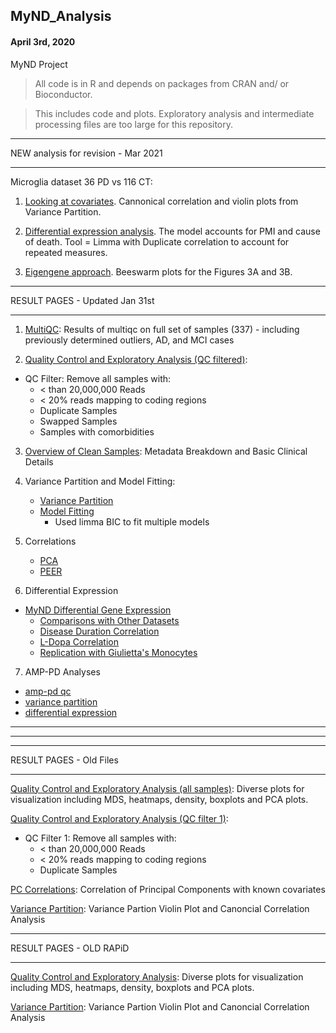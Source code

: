## MyND_Analysis
#### April 3rd, 2020
MyND Project 

> All code is in R and depends on packages from CRAN and/ or Bioconductor.

> This includes code and plots. Exploratory analysis and intermediate processing files are too large for this repository.

**************************************
NEW analysis for revision - Mar 2021
**************************************

Microglia dataset 36 PD vs 116 CT: 

1. [Looking at covariates](https://rajlabmssm.github.io/MyND-Analysis/mynd_revision/microglia_analysis/01_vp.html). Cannonical correlation and violin plots from Variance Partition. 

2. [Differential expression analysis](https://rajlabmssm.github.io/MyND-Analysis/mynd_revision/microglia_analysis/02_deg_pdxct_dupCor_death.html). The model accounts for PMI and cause of death. Tool = Limma with Duplicate correlation to account for repeated measures. 

3. [Eigengene approach](https://rajlabmssm.github.io/MyND-Analysis/mynd_revision/eigen_approach/eigen_approach.html). Beeswarm plots for the Figures 3A and 3B. 

**************************************
RESULT PAGES - Updated Jan 31st
**************************************

1. [MultiQC](https://rajlabmssm.github.io/MyND-Analysis/qc/multiqc_report.html): Results of multiqc on full set of samples (337) - including previously determined outliers, AD, and MCI cases


2. [Quality Control and Exploratory Analysis (QC filtered)](https://rajlabmssm.github.io/MyND-Analysis/qc/mynd_qc_output.html):
- QC Filter: Remove all samples with:
	- < than 20,000,000 Reads
	- < 20% reads mapping to coding regions
	- Duplicate Samples
	- Swapped Samples
	- Samples with comorbidities

3. [Overview of Clean Samples](https://rajlabmssm.github.io/MyND-Analysis/qc/mynd_overview_output.html): Metadata Breakdown and Basic Clinical Details

4. Variance Partition and Model Fitting:
	- [Variance Partition](https://rajlabmssm.github.io/MyND-Analysis/qc/var.part.all.html)
	- [Model Fitting](https://rajlabmssm.github.io/MyND-Analysis/qc/cov_selection.html)
		- Used limma BIC to fit multiple models

5. Correlations
	- [PCA](https://rajlabmssm.github.io/MyND-Analysis/qc/pca.corr.html)
	- [PEER](https://rajlabmssm.github.io/MyND-Analysis/qc/peer_correlation.html)

6. Differential Expression
- [MyND Differential Gene Expression](https://rajlabmssm.github.io/MyND-Analysis/de/dge/test.html)
	- [Comparisons with Other Datasets](https://rajlabmssm.github.io/MyND-Analysis/de/dge/comparisons.html)
	- [Disease Duration Correlation](https://rajlabmssm.github.io/MyND-Analysis/de/disease_duration/disease_duration.html)
	- [L-Dopa Correlation](https://rajlabmssm.github.io/MyND-Analysis/de/ldopa/ldopacorr.html)
	- [Replication with Giulietta's Monocytes](https://rajlabmssm.github.io/MyND-Analysis/de/replication.html)
7. AMP-PD Analyses
- [amp-pd qc](https://rajlabmssm.github.io/MyND-Analysis/amp-pd/ampqc.html)
- [variance partition](https://rajlabmssm.github.io/MyND-Analysis/amp-pd/vp.html)
- [differential expression](https://rajlabmssm.github.io/MyND-Analysis/amp-pd/output.html)
-------------------------------------
-------------------------------------
**************************************
RESULT PAGES - Old Files
**************************************

[Quality Control and Exploratory Analysis (all samples)](https://rajlabmssm.github.io/MyND-Analysis/old_files/mynd.qc.html): Diverse plots for visualization including MDS, heatmaps, density, boxplots and PCA plots.

[Quality Control and Exploratory Analysis (QC filter 1)](https://rajlabmssm.github.io/MyND-Analysis/old_files/filtered.qc.html):
- QC Filter 1: Remove all samples with:
	- < than 20,000,000 Reads
	- < 20% reads mapping to coding regions
	- Duplicate Samples

[PC Correlations](https://rajlabmssm.github.io/MyND-Analysis/old_files/pca.corr.html): Correlation of Principal Components with known covariates

[Variance Partition](https://rajlabmssm.github.io/MyND-Analysis/old_files/variance.partition.html): Variance Partion Violin Plot and Canoncial Correlation Analysis


**************************************
RESULT PAGES - OLD RAPiD
**************************************

[Quality Control and Exploratory Analysis](https://rajlabmssm.github.io/MyND-Analysis/old_files/mynd.qc2.html): Diverse plots for visualization including MDS, heatmaps, density, boxplots and PCA plots.

[Variance Partition](https://rajlabmssm.github.io/MyND-Analysis/old_files/mynd.variance_partition.html): Variance Partion Violin Plot and Canoncial Correlation Analysis
